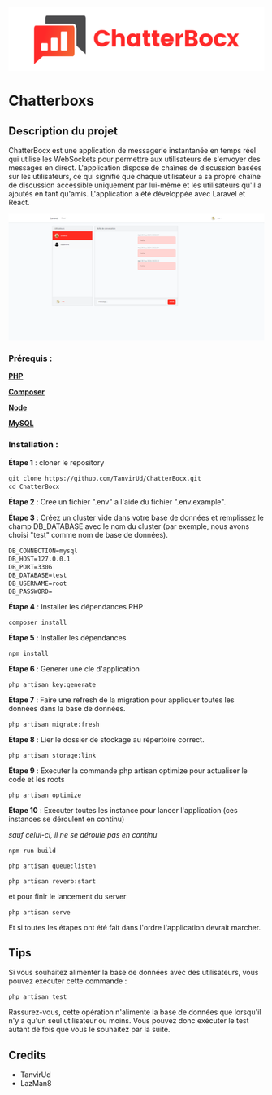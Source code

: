 <p align="center"><a href="" target="_blank"><img src="public/images/Logos/ChatterBocx-horizontal.png" width="700" alt="Laravel Logo"></a></p>

# Chatterboxs

## Description du projet

ChatterBocx est une application de messagerie instantanée en temps réel qui utilise les WebSockets pour permettre aux utilisateurs de s'envoyer des messages en direct. L'application dispose de chaînes de discussion basées sur les utilisateurs, ce qui signifie que chaque utilisateur a sa propre chaîne de discussion accessible uniquement par lui-même et les utilisateurs qu'il a ajoutés en tant qu'amis. L'application a été développée avec Laravel et React.


![ChatterBocx app demo image](public/images/ChatterBocs.png)

### Prérequis :

[**PHP**](https://www.php.net/downloads.php)

[**Composer**](https://getcomposer.org/download/)

[**Node**](https://nodejs.org/fr/download/package-manager)

[**MySQL**](https://www.mysql.com/fr/products/community/)


### Installation :  

**Étape 1** : cloner le repository

```shell
git clone https://github.com/TanvirUd/ChatterBocx.git
cd ChatterBocx
```

**Étape 2** : Cree un fichier ".env" a l'aide du fichier  ".env.example".

**Étape 3** : Créez un cluster vide dans votre base de données et remplissez le champ DB_DATABASE avec le nom du cluster (par exemple, nous avons choisi "test" comme nom de base de données).

```.env
DB_CONNECTION=mysql
DB_HOST=127.0.0.1
DB_PORT=3306
DB_DATABASE=test
DB_USERNAME=root
DB_PASSWORD=
```

**Étape 4** : Installer les dépendances PHP

```shell
composer install
```

**Étape 5** : Installer les dépendances

```shell
npm install
```

**Étape 6** : Generer une cle d'application

```shell
php artisan key:generate
```

**Étape 7** : Faire une refresh de la migration pour appliquer toutes les données dans la base de données.

```shell
php artisan migrate:fresh
```

**Étape 8** : Lier le dossier de stockage au répertoire correct.

```shell
php artisan storage:link
```

**Étape 9** : Executer la commande php artisan optimize pour actualiser le code et les roots

```shell
php artisan optimize
```

**Étape 10** :  Executer toutes les instance pour lancer l'application (ces instances se déroulent en continu)

*sauf celui-ci, il ne se déroule pas en continu*
```shell
npm run build
```

```shell
php artisan queue:listen
```

```shell
php artisan reverb:start
```

et pour finir le lancement du server

```shell
php artisan serve
```

Et si toutes les étapes ont été fait dans l'ordre l'application devrait marcher.

## Tips

Si vous souhaitez alimenter la base de données avec des utilisateurs, vous pouvez exécuter cette commande :

```shell
php artisan test
```

Rassurez-vous, cette opération n'alimente la base de données que lorsqu'il n'y a qu'un seul utilisateur ou moins. Vous pouvez donc exécuter le test autant de fois que vous le souhaitez par la suite. 

## Credits

- TanvirUd
- LazMan8
